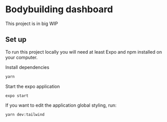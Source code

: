 # Bodybuilding dashboard

This project is in big WIP

## Set up

To run this project locally you will need at least Expo and npm installed on your computer.

Install dependencies

```bash
yarn
```

Start the expo application

```
expo start
```

If you want to edit the application global styling, run:

```bash
yarn dev:tailwind
```
